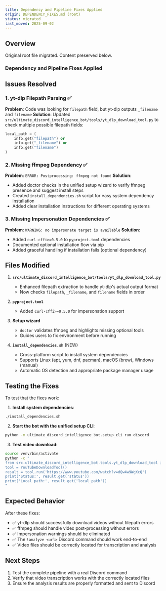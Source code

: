 ```yaml
---
title: Dependency and Pipeline Fixes Applied
origin: DEPENDENCY_FIXES.md (root)
status: migrated
last_moved: 2025-09-02
---
```


## Overview

Original root file migrated. Content preserved below.

### Dependency and Pipeline Fixes Applied

## Issues Resolved

### 1. yt-dlp Filepath Parsing ✅

**Problem**: Code was looking for `filepath` field, but yt-dlp outputs `_filename` and `filename`
**Solution**: Updated `src/ultimate_discord_intelligence_bot/tools/yt_dlp_download_tool.py` to check multiple possible filepath fields:

```python
local_path = (
    info.get("filepath") or 
    info.get("_filename") or 
    info.get("filename")
)
```

### 2. Missing ffmpeg Dependency ✅

**Problem**: `ERROR: Postprocessing: ffmpeg not found`
**Solution**:

- Added doctor checks in the unified setup wizard to verify ffmpeg presence and suggest install steps
- Created `install_dependencies.sh` script for easy system dependency installation
- Added clear installation instructions for different operating systems

### 3. Missing Impersonation Dependencies ✅

**Problem**: `WARNING: no impersonate target is available`
**Solution**:

- Added `curl-cffi>=0.5.0` to `pyproject.toml` dependencies
- Documented optional installation flow via pip
- Added graceful handling if installation fails (optional dependency)

## Files Modified

1. **`src/ultimate_discord_intelligence_bot/tools/yt_dlp_download_tool.py`**
   - Enhanced filepath extraction to handle yt-dlp's actual output format
   - Now checks `filepath`, `_filename`, and `filename` fields in order

2. **`pyproject.toml`**
   - Added `curl-cffi>=0.5.0` for impersonation support

3. **Setup wizard**
   - `doctor` validates ffmpeg and highlights missing optional tools
   - Guides users to fix environment before running

4. **`install_dependencies.sh`** (NEW)
   - Cross-platform script to install system dependencies
   - Supports Linux (apt, yum, dnf, pacman), macOS (brew), Windows (manual)
   - Automatic OS detection and appropriate package manager usage

## Testing the Fixes

To test that the fixes work:

1. **Install system dependencies**:

```bash
./install_dependencies.sh
```

2. **Start the bot with the unified setup CLI**:

```bash
python -m ultimate_discord_intelligence_bot.setup_cli run discord
```

3. **Test video download**:

```bash
source venv/bin/activate
python -c "
from src.ultimate_discord_intelligence_bot.tools.yt_dlp_download_tool import YouTubeDownloadTool
tool = YouTubeDownloadTool()
result = tool.run('https://www.youtube.com/watch?v=dQw4w9WgXcQ')
print('Status:', result.get('status'))
print('Local path:', result.get('local_path'))
"
```

## Expected Behavior

After these fixes:

- ✅ yt-dlp should successfully download videos without filepath errors
- ✅ ffmpeg should handle video post-processing without errors
- ✅ Impersonation warnings should be eliminated
- ✅ The `!analyze <url>` Discord command should work end-to-end
- ✅ Video files should be correctly located for transcription and analysis

## Next Steps

1. Test the complete pipeline with a real Discord command
2. Verify that video transcription works with the correctly located files
3. Ensure the analysis results are properly formatted and sent to Discord
